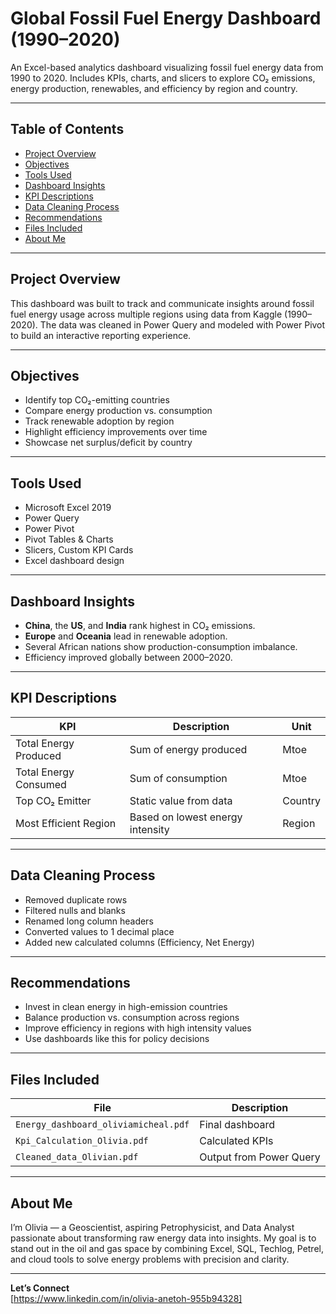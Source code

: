
# Global Fossil Fuel Energy Dashboard (1990–2020)

An Excel-based analytics dashboard visualizing fossil fuel energy data from 1990 to 2020. Includes KPIs, charts, and slicers to explore CO₂ emissions, energy production, renewables, and efficiency by region and country.

---

## Table of Contents

- [Project Overview](#project-overview)
- [Objectives](#objectives)
- [Tools Used](#tools-used)
- [Dashboard Insights](#dashboard-insights)
- [KPI Descriptions](#kpi-descriptions)
- [Data Cleaning Process](#data-cleaning-process)
- [Recommendations](#recommendations)
- [Files Included](#files-included)
- [About Me](#about-me)

---

## Project Overview

This dashboard was built to track and communicate insights around fossil fuel energy usage across multiple regions using data from Kaggle (1990–2020). The data was cleaned in Power Query and modeled with Power Pivot to build an interactive reporting experience.

---

## Objectives

- Identify top CO₂-emitting countries
- Compare energy production vs. consumption
- Track renewable adoption by region
- Highlight efficiency improvements over time
- Showcase net surplus/deficit by country

---

## Tools Used

- Microsoft Excel 2019
- Power Query
- Power Pivot
- Pivot Tables & Charts
- Slicers, Custom KPI Cards
- Excel dashboard design

---

## Dashboard Insights

- **China**, the **US**, and **India** rank highest in CO₂ emissions.
- **Europe** and **Oceania** lead in renewable adoption.
- Several African nations show production-consumption imbalance.
- Efficiency improved globally between 2000–2020.

---

## KPI Descriptions

| KPI | Description | Unit |
|-----|-------------|------|
| Total Energy Produced | Sum of energy produced | Mtoe |
| Total Energy Consumed | Sum of consumption | Mtoe |
| Top CO₂ Emitter | Static value from data | Country |
| Most Efficient Region | Based on lowest energy intensity | Region |

---

## Data Cleaning Process

- Removed duplicate rows
- Filtered nulls and blanks
- Renamed long column headers
- Converted values to 1 decimal place
- Added new calculated columns (Efficiency, Net Energy)

---

## Recommendations

- Invest in clean energy in high-emission countries
- Balance production vs. consumption across regions
- Improve efficiency in regions with high intensity values
- Use dashboards like this for policy decisions

---

## Files Included

| File | Description |
|------|-------------|
| `Energy_dashboard_oliviamicheal.pdf` | Final dashboard |
| `Kpi_Calculation_Olivia.pdf` | Calculated KPIs |
| `Cleaned_data_Olivian.pdf` | Output from Power Query 
---

## About Me

I’m Olivia — a Geoscientist, aspiring Petrophysicist, and Data Analyst passionate about transforming raw energy data into insights. My goal is to stand out in the oil and gas space by combining Excel, SQL, Techlog, Petrel, and cloud tools to solve energy problems with precision and clarity.

---

 **Let’s Connect**  
[https://www.linkedin.com/in/olivia-anetoh-955b94328]
